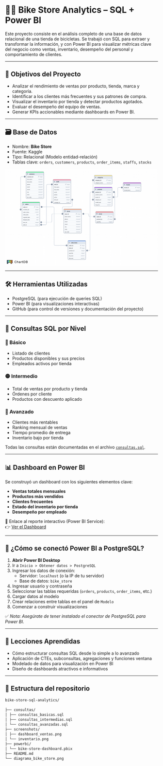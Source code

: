# 🚴‍♂️ Bike Store Analytics – SQL + Power BI

Este proyecto consiste en el análisis completo de una base de datos relacional de una tienda de bicicletas. Se trabajó con SQL para extraer y transformar la información, y con Power BI para visualizar métricas clave del negocio como ventas, inventario, desempeño del personal y comportamiento de clientes.

---

## 🧠 Objetivos del Proyecto

- Analizar el rendimiento de ventas por producto, tienda, marca y categoría.
- Identificar a los clientes más frecuentes y sus patrones de compra.
- Visualizar el inventario por tienda y detectar productos agotados.
- Evaluar el desempeño del equipo de ventas.
- Generar KPIs accionables mediante dashboards en Power BI.

---

## 🗃️ Base de Datos

- Nombre: **Bike Store**
- Fuente: Kaggle
- Tipo: Relacional (Modelo entidad-relación)
- Tablas clave: `orders`, `customers`, `products`, `order_items`, `staffs`, `stocks`

![Diagrama Entidad-Relación](https://github.com/jcastillab/Bike-Store/blob/main/Bike%20store-db.png)

---

## 🛠️ Herramientas Utilizadas

- PostgreSQL (para ejecución de queries SQL)
- Power BI (para visualizaciones interactivas)
- GitHub (para control de versiones y documentación del proyecto)

---

## 🧩 Consultas SQL por Nivel

### 🔰 Básico
- Listado de clientes
- Productos disponibles y sus precios
- Empleados activos por tienda

### 🟡 Intermedio
- Total de ventas por producto y tienda
- Órdenes por cliente
- Productos con descuento aplicado

### 🔴 Avanzado
- Clientes más rentables
- Ranking mensual de ventas
- Tiempo promedio de entrega
- Inventario bajo por tienda

Todas las consultas están documentadas en el archivo [`consultas.sql`](ruta/al/archivo.sql).

---

## 📊 Dashboard en Power BI

Se construyó un dashboard con los siguientes elementos clave:

- **Ventas totales mensuales**
- **Productos más vendidos**
- **Clientes frecuentes**
- **Estado del inventario por tienda**
- **Desempeño por empleado**

📎 Enlace al reporte interactivo (Power BI Service):  
👉 [Ver el Dashboard](https://app.powerbi.com/...)

---

## 🔌 ¿Cómo se conectó Power BI a PostgreSQL?

1. **Abrir Power BI Desktop**
2. Ir a `Inicio > Obtener datos > PostgreSQL`
3. Ingresar los datos de conexión:
   - Servidor: `localhost` (o la IP de tu servidor)
   - Base de datos: `bike_store`
4. Ingresar usuario y contraseña
5. Seleccionar las tablas requeridas (`orders`, `products`, `order_items`, etc.)
6. Cargar datos al modelo
7. Crear relaciones entre tablas en el panel de `Modelo`
8. Comenzar a construir visualizaciones

✅ *Nota: Asegúrate de tener instalado el conector de PostgreSQL para Power BI.*

---

## 📌 Lecciones Aprendidas

- Cómo estructurar consultas SQL desde lo simple a lo avanzado
- Aplicación de CTEs, subconsultas, agregaciones y funciones ventana
- Modelado de datos para visualización en Power BI
- Diseño de dashboards atractivos e informativos

---

## 📁 Estructura del repositorio
```<code>
bike-store-sql-analytics/

├── consultas/
│ ├── consultas_basicas.sql
│ ├── consultas_intermedias.sql
│ └── consultas_avanzadas.sql
├── screenshots/
│ ├── dashboard_ventas.png
│ └── inventario.png
├── powerbi/
│ └── bike-store-dashboard.pbix
├── README.md
└── diagrama_bike_store.png

```
